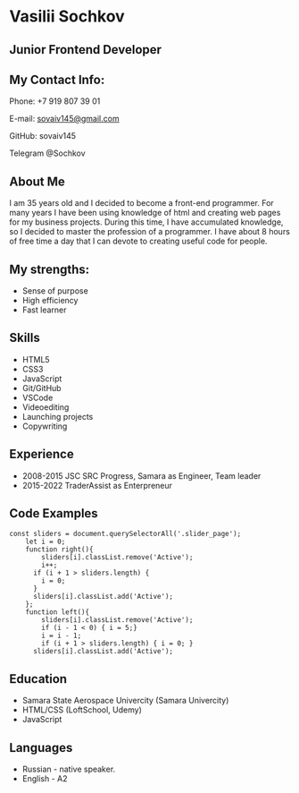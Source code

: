 # Vasilii Sochkov
## Junior Frontend Developer

## My Contact Info:
Phone: +7 919 807 39 01

E-mail: sovaiv145@gmail.com

GitHub: sovaiv145

Telegram @Sochkov

## About Me
I am 35 years old and I decided to become a front-end programmer. For many years I have been using knowledge of html and creating web pages for my business projects. During this time, I have accumulated knowledge, so I decided to master the profession of a programmer. I have about 8 hours of free time a day that I can devote to creating useful code for people.

## My strengths:
* Sense of purpose
* High efficiency
* Fast learner

## Skills

* HTML5
* CSS3
* JavaScript
* Git/GitHub
* VSCode
* Videoediting
* Launching projects
* Copywriting

## Experience
* 2008-2015 JSC SRC Progress, Samara as Engineer, Team leader
* 2015-2022 TraderAssist as Enterpreneur

## Code Examples

```
const sliders = document.querySelectorAll('.slider_page');
    let i = 0;
    function right(){
        sliders[i].classList.remove('Active');
        i++;
      if (i + 1 > sliders.length) {
        i = 0;
      }
      sliders[i].classList.add('Active');
    };
    function left(){
        sliders[i].classList.remove('Active');
        if (i - 1 < 0) { i = 5;}
        i = i - 1;
        if (i + 1 > sliders.length) { i = 0; }
      sliders[i].classList.add('Active');
```

## Education
* Samara State Aerospace Univercity (Samara Univercity)
* HTML/CSS (LoftSchool, Udemy)
* JavaScript

## Languages
* Russian - native speaker.
* English - A2